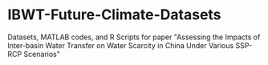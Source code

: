 # IBWT-Future-Climate-Datasets
Datasets, MATLAB codes, and R Scripts for paper "Assessing the Impacts of Inter-basin Water Transfer on Water Scarcity in China Under Various SSP-RCP Scenarios"
